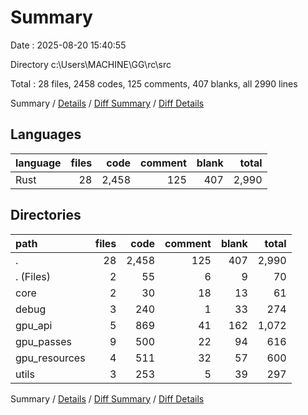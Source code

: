 # Summary

Date : 2025-08-20 15:40:55

Directory c:\\Users\\MACHINE\\GG\\rc\\src

Total : 28 files,  2458 codes, 125 comments, 407 blanks, all 2990 lines

Summary / [Details](details.md) / [Diff Summary](diff.md) / [Diff Details](diff-details.md)

## Languages
| language | files | code | comment | blank | total |
| :--- | ---: | ---: | ---: | ---: | ---: |
| Rust | 28 | 2,458 | 125 | 407 | 2,990 |

## Directories
| path | files | code | comment | blank | total |
| :--- | ---: | ---: | ---: | ---: | ---: |
| . | 28 | 2,458 | 125 | 407 | 2,990 |
| . (Files) | 2 | 55 | 6 | 9 | 70 |
| core | 2 | 30 | 18 | 13 | 61 |
| debug | 3 | 240 | 1 | 33 | 274 |
| gpu_api | 5 | 869 | 41 | 162 | 1,072 |
| gpu_passes | 9 | 500 | 22 | 94 | 616 |
| gpu_resources | 4 | 511 | 32 | 57 | 600 |
| utils | 3 | 253 | 5 | 39 | 297 |

Summary / [Details](details.md) / [Diff Summary](diff.md) / [Diff Details](diff-details.md)